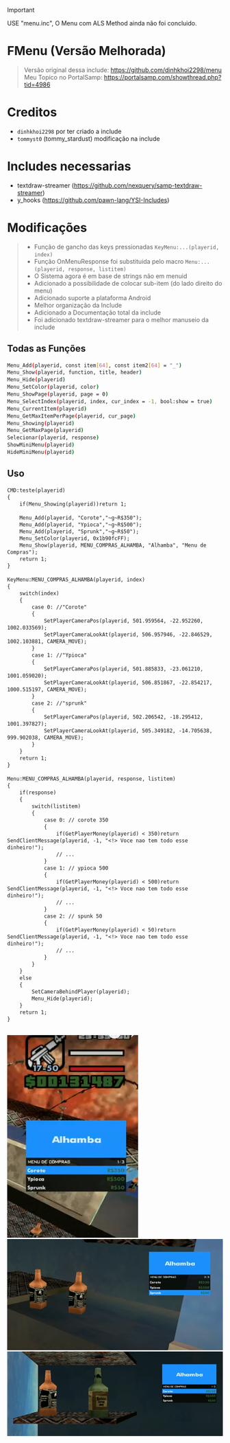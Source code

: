 > [!IMPORTANT]  
> USE "menu.inc", O Menu com ALS Method ainda não foi concluido.

# FMenu (Versão Melhorada)
> Versão original dessa include: https://github.com/dinhkhoi2298/menu </br>
> Meu Topico no PortalSamp: https://portalsamp.com/showthread.php?tid=4986

# Creditos
- `dinhkhoi2298` por ter criado a include
- `tommyst0` (tommy_stardust) modificação na include


# Includes necessarias
- textdraw-streamer (https://github.com/nexquery/samp-textdraw-streamer) </br>
- y_hooks (https://github.com/pawn-lang/YSI-Includes)

# Modificações
> + Função de gancho das keys pressionadas `KeyMenu:...(playerid, index)`
> + Função OnMenuResponse foi substituida pelo macro `Menu:...(playerid, response, listitem)`
> + O Sistema agora é em base de strings não em menuid
> + Adicionado a possibilidade de colocar sub-item (do lado direito do menu)
> + Adicionado suporte a plataforma Android
> + Melhor organização da Include
> + Adicionado a Documentação total da include
> + Foi adicionado textdraw-streamer para o melhor manuseio da include

## Todas as Funções
```bash
Menu_Add(playerid, const item[64], const item2[64] = "_")
Menu_Show(playerid, function, title, header)
Menu_Hide(playerid) 
Menu_SetColor(playerid, color)
Menu_ShowPage(playerid, page = 0) 
Menu_SelectIndex(playerid, index, cur_index = -1, bool:show = true) 
Menu_CurrentItem(playerid) 
Menu_GetMaxItemPerPage(playerid, cur_page) 
Menu_Showing(playerid) 
Menu_GetMaxPage(playerid) 
Selecionar(playerid, response)
ShowMiniMenu(playerid)
HideMiniMenu(playerid)
```

## Uso
```pawn
CMD:teste(playerid)
{
    if(Menu_Showing(playerid))return 1;

	Menu_Add(playerid, "Corote","~g~R$350");
	Menu_Add(playerid, "Ypioca","~g~R$500");
	Menu_Add(playerid, "Sprunk","~g~R$50");
	Menu_SetColor(playerid, 0x1b90fcFF);
	Menu_Show(playerid, MENU_COMPRAS_ALHAMBA, "Alhamba", "Menu de Compras");
    return 1;
}

KeyMenu:MENU_COMPRAS_ALHAMBA(playerid, index)
{
	switch(index)
	{
		case 0: //"Corote"
		{
			SetPlayerCameraPos(playerid, 501.959564, -22.952260, 1002.033569);
			SetPlayerCameraLookAt(playerid, 506.957946, -22.846529, 1002.103881, CAMERA_MOVE);
		}
		case 1: //"Ypioca"
		{
			SetPlayerCameraPos(playerid, 501.885833, -23.061210, 1001.059020);
			SetPlayerCameraLookAt(playerid, 506.851867, -22.854217, 1000.515197, CAMERA_MOVE);
		}
		case 2: //"sprunk"
		{
			SetPlayerCameraPos(playerid, 502.206542, -18.295412, 1001.397827);
			SetPlayerCameraLookAt(playerid, 505.349182, -14.705638, 999.902038, CAMERA_MOVE);
		}
	}
    return 1;
}

Menu:MENU_COMPRAS_ALHAMBA(playerid, response, listitem)
{
	if(response)
	{
		switch(listitem)
		{
			case 0: // corote 350
			{
				if(GetPlayerMoney(playerid) < 350)return SendClientMessage(playerid, -1, "<!> Voce nao tem todo esse dinheiro!");
				// ...
			}
			case 1: // ypioca 500
			{
				if(GetPlayerMoney(playerid) < 500)return SendClientMessage(playerid, -1, "<!> Voce nao tem todo esse dinheiro!");
				// ...
			}
			case 2: // spunk 50
			{
				if(GetPlayerMoney(playerid) < 50)return SendClientMessage(playerid, -1, "<!> Voce nao tem todo esse dinheiro!");
				// ...
			}
		}
	}
	else 
	{
		SetCameraBehindPlayer(playerid);
		Menu_Hide(playerid);
	}
	return 1;
}


```

![exemplo01](https://github.com/tommyst0/FMenu/blob/main/imgs/example01.png)
![exemplo02](https://github.com/tommyst0/FMenu/blob/main/imgs/example02.png)
![exemplo03](https://github.com/tommyst0/FMenu/blob/main/imgs/example03.png)
